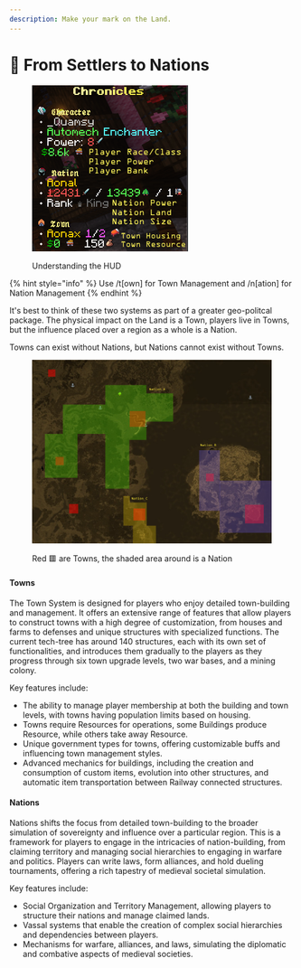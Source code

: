 ```yaml
---
description: Make your mark on the Land.
---
```


# 🏰 From Settlers to Nations

<figure><img src="../../.gitbook/assets/image (10).png" alt=""><figcaption><p>Understanding the HUD</p></figcaption></figure>

{% hint style="info" %}
Use /t\[own] for Town Management and /n\[ation] for Nation Management
{% endhint %}

It's best to think of these two systems as part of a greater geo-politcal package. The physical impact on the Land is a Town, players live in Towns, but the influence placed over a region as a whole is a Nation.&#x20;

Towns can exist without Nations, but Nations cannot exist without Towns.

<figure><img src="../../.gitbook/assets/image (3) (1).png" alt=""><figcaption><p>Red 🟥 are Towns, the shaded area around is a Nation</p></figcaption></figure>

#### Towns

The Town System is designed for players who enjoy detailed town-building and management. It offers an extensive range of features that allow players to construct towns with a high degree of customization, from houses and farms to defenses and unique structures with specialized functions. The current tech-tree has around 140 structures, each with its own set of functionalities, and introduces them gradually to the players as they progress through six town upgrade levels, two war bases, and a mining colony.

Key features include:

* The ability to manage player membership at both the building and town levels, with towns having population limits based on housing.
* Towns require Resources for operations, some Buildings produce Resource, while others take away Resource.
* Unique government types for towns, offering customizable buffs and influencing town management styles.
* Advanced mechanics for buildings, including the creation and consumption of custom items, evolution into other structures, and automatic item transportation between Railway connected structures.

#### Nations

Nations shifts the focus from detailed town-building to the broader simulation of sovereignty and influence over a particular region. This is a framework for players to engage in the intricacies of nation-building, from claiming territory and managing social hierarchies to engaging in warfare and politics. Players can write laws, form alliances, and hold dueling tournaments, offering a rich tapestry of medieval societal simulation.

Key features include:

* Social Organization and Territory Management, allowing players to structure their nations and manage claimed lands.
* Vassal systems that enable the creation of complex social hierarchies and dependencies between players.
* Mechanisms for warfare, alliances, and laws, simulating the diplomatic and combative aspects of medieval societies.
